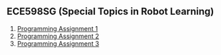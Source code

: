 ## ECE598SG (Special Topics in Robot Learning)
1. [Programming Assignment 1](./MP1)
1. [Programming Assignment 2](./MP2)
1. [Programming Assignment 3](./MP3)
